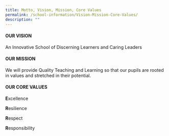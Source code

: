 ```yaml
---
title: Motto, Vision, Mission, Core Values
permalink: /school-information/Vision-Mission-Core-Values/
description: ""
---
```


#### OUR VISION

An Innovative School of Discerning Learners and Caring Leaders

#### OUR MISSION


We will provide Quality Teaching and Learning so that our pupils are rooted in values and stretched in their potential.  

#### OUR CORE VALUES


**E**xcellence

**R**esilience

**R**espect

**R**esponsibility